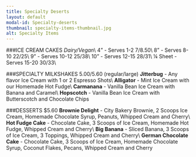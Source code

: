 ```yaml
---
title: Specialty Deserts
layout: default
modal-id: Specialty-deserts 
thumbnail: specialty-items-thumbnail.jpg
alt: Specialty Items 
---
```

###ICE CREAM CAKES
*Dairy/Vegan*\\
4” - Serves 1-2 $7/$8.50\\
8” - Serves 8-10 $22/$25\\
9” - Serves 10-12 $25/$38\\
10” - Serves 12-15 $28/$31\\
¼ Sheet - Serves 15-20 $30/$33\\

###SPECIALTY MILKSHAKES $5.00/$5.60 (regular/large)
**Jitterbug** - Any flavor Ice Cream with 1 or 2 Espresso Shots\\
**Alligator** - Mint Ice Cream with our Homemade Hot Fudge\\
**Carmanana** - Vanilla Bean Ice Cream with Banana and Caramel\\
**Hopscotch** - Vanilla Bean Ice Cream with Butterscotch and Chocolate Chips

###DESSERTS $5.60
**Brownie Delight** - City Bakery Brownie, 2 Scoops Ice Cream, Homemade Chocolate Syrup, Peanuts, Whipped Cream and Cherry\\
**Hot Fudge Cake** - Chocolate Cake, 3 Scoops of Ice Cream, Homemade Hot Fudge, Whipped Cream and Cherry\\
**Big Banana** - Sliced Banana, 3 Scoops of Ice Cream, 3 Toppings, Whipped Cream and Cherry\\
**German Chocolate Cake** - Chocolate Cake, 3 Scoops of Ice Cream, Homemade Chocolate Syrup, Coconut Flakes, Pecans, Whipped Cream and Cherry

